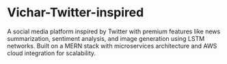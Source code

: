 # Vichar-Twitter-inspired
A  social media platform inspired by Twitter with premium features like news summarization, sentiment analysis, and image generation using LSTM networks. Built on a MERN stack with microservices architecture and AWS cloud integration for scalability.
